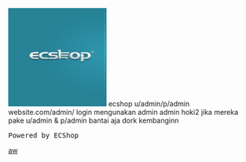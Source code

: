 <img src="login.png" width="200" height="200">
ecshop u/admin/p/admin 
website.com/admin/ login mengunakan admin admin  hoki2  jika mereka pake u/admin & p/admin bantai aja
dork kembanginn
<pre>Powered by ECShop</pre>

<a href="https://www.raidenhttpd.com/manual/ecshop.html">aw</a>
